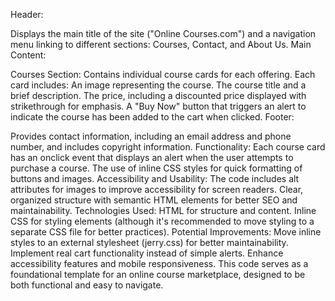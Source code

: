 Header:

Displays the main title of the site ("Online Courses.com") and a navigation menu linking to different sections: Courses, Contact, and About Us.
Main Content:

Courses Section:
Contains individual course cards for each offering. Each card includes:
An image representing the course.
The course title and a brief description.
The price, including a discounted price displayed with strikethrough for emphasis.
A "Buy Now" button that triggers an alert to indicate the course has been added to the cart when clicked.
Footer:

Provides contact information, including an email address and phone number, and includes copyright information.
Functionality:
Each course card has an onclick event that displays an alert when the user attempts to purchase a course.
The use of inline CSS styles for quick formatting of buttons and images.
Accessibility and Usability:
The code includes alt attributes for images to improve accessibility for screen readers.
Clear, organized structure with semantic HTML elements for better SEO and maintainability.
Technologies Used:
HTML for structure and content.
Inline CSS for styling elements (although it's recommended to move styling to a separate CSS file for better practices).
Potential Improvements:
Move inline styles to an external stylesheet (jerry.css) for better maintainability.
Implement real cart functionality instead of simple alerts.
Enhance accessibility features and mobile responsiveness.
This code serves as a foundational template for an online course marketplace, designed to be both functional and easy to navigate.
